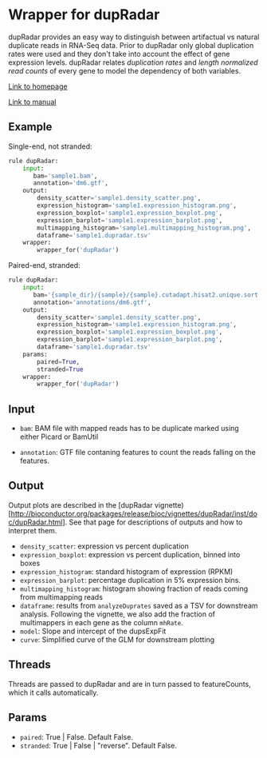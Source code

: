 # Wrapper for dupRadar

dupRadar provides an easy way to distinguish between artifactual vs natural
duplicate reads in RNA-Seq data. Prior to dupRadar only global duplication rates
were used and they don't take into account the effect of gene expression levels. 
dupRadar relates *duplication rates* and *length normalized read counts* of every
gene to model the dependency of both variables. 

[Link to homepage](https://www.bioconductor.org/packages/release/bioc/html/dupRadar.html)

[Link to manual](https://www.bioconductor.org/packages/devel/bioc/vignettes/dupRadar/inst/doc/dupRadar.html)

## Example

Single-end, not stranded:

```python
rule dupRadar:
    input:
       bam='sample1.bam',
       annotation='dm6.gtf',
    output:
        density_scatter='sample1.density_scatter.png',
        expression_histogram='sample1.expression_histogram.png',
        expression_boxplot='sample1.expression_boxplot.png',
        expression_barplot='sample1.expression_barplot.png',
        multimapping_histogram='sample1.multimapping_histogram.png',
        dataframe='sample1.dupradar.tsv'
    wrapper:
        wrapper_for('dupRadar')
```

Paired-end, stranded:

```python
rule dupRadar:
    input:
       bam='{sample_dir}/{sample}/{sample}.cutadapt.hisat2.unique.sort.dedup.bam',
       annotation='annotations/dm6.gtf',
    output:
        density_scatter='sample1.density_scatter.png',
        expression_histogram='sample1.expression_histogram.png',
        expression_boxplot='sample1.expression_boxplot.png',
        expression_barplot='sample1.expression_barplot.png',
        dataframe='sample1.dupradar.tsv'
    params:
        paired=True,
        stranded=True
    wrapper:
        wrapper_for('dupRadar')
```

## Input
* `bam`: BAM file with mapped reads has to be duplicate marked using either
  Picard or BamUtil

* `annotation`: GTF file contaning features to count the reads falling on the
  features.

## Output
Output plots are described in the [dupRadar
vignette)[http://bioconductor.org/packages/release/bioc/vignettes/dupRadar/inst/doc/dupRadar.html].
See that page for descriptions of outputs and how to interpret them.

* `density_scatter`: expression vs percent duplication
* `expression_boxplot`: expression vs percent duplication, binned into boxes
* `expression_histogram`: standard histogram of expression (RPKM)
* `expression_barplot`: percentage duplication in 5% expression bins.
* `multimapping_histogram`: histogram showing fraction of reads coming from
  multimapping reads
* `dataframe`: results from `analyzeDuprates` saved as a TSV for downstream
  analysis. Following the vignette, we also add the fraction of multimappers in
  each gene as the column `mhRate`.
* `model`: Slope and intercept of the dupsExpFit
* `curve`: Simplified curve of the GLM for downstream plotting

## Threads
Threads are passed to dupRadar and are in turn passed to featureCounts, which
it calls automatically.

## Params
* `paired`: True | False. Default False.
* `stranded`: True | False | "reverse". Default False.
